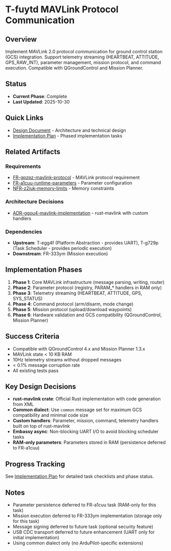 # T-fuytd MAVLink Protocol Communication

## Overview

Implement MAVLink 2.0 protocol communication for ground control station (GCS) integration. Support telemetry streaming (HEARTBEAT, ATTITUDE, GPS_RAW_INT), parameter management, mission protocol, and command execution. Compatible with QGroundControl and Mission Planner.

## Status

- **Current Phase**: Complete
- **Last Updated**: 2025-10-30

## Quick Links

- [Design Document](design.md) - Architecture and technical design
- [Implementation Plan](plan.md) - Phased implementation tasks

## Related Artifacts

### Requirements

- [FR-gpzpz-mavlink-protocol](../../requirements/FR-gpzpz-mavlink-protocol.md) - MAVLink protocol requirement
- [FR-a1cuu-runtime-parameters](../../requirements/FR-a1cuu-runtime-parameters.md) - Parameter configuration
- [NFR-z2iuk-memory-limits](../../requirements/NFR-z2iuk-memory-limits.md) - Memory constraints

### Architecture Decisions

- [ADR-ggou4-mavlink-implementation](../../adr/ADR-ggou4-mavlink-implementation.md) - rust-mavlink with custom handlers

### Dependencies

- **Upstream**: T-egg4f (Platform Abstraction - provides UART), T-g729p (Task Scheduler - provides periodic execution)
- **Downstream**: FR-333ym (Mission execution)

## Implementation Phases

1. **Phase 1**: Core MAVLink infrastructure (message parsing, writing, router)
2. **Phase 2**: Parameter protocol (registry, PARAM\_\* handlers in RAM only)
3. **Phase 3**: Telemetry streaming (HEARTBEAT, ATTITUDE, GPS, SYS_STATUS)
4. **Phase 4**: Command protocol (arm/disarm, mode change)
5. **Phase 5**: Mission protocol (upload/download waypoints)
6. **Phase 6**: Hardware validation and GCS compatibility (QGroundControl, Mission Planner)

## Success Criteria

- Compatible with QGroundControl 4.x and Mission Planner 1.3.x
- MAVLink state < 10 KB RAM
- 10Hz telemetry streams without dropped messages
- < 0.1% message corruption rate
- All existing tests pass

## Key Design Decisions

- **rust-mavlink crate**: Official Rust implementation with code generation from XML
- **Common dialect**: Use `common` message set for maximum GCS compatibility and minimal code size
- **Custom handlers**: Parameter, mission, command, telemetry handlers built on top of rust-mavlink
- **Embassy async**: Non-blocking UART I/O to avoid blocking scheduler tasks
- **RAM-only parameters**: Parameters stored in RAM (persistence deferred to FR-a1cuu)

## Progress Tracking

See [Implementation Plan](plan.md) for detailed task checklists and phase status.

## Notes

- Parameter persistence deferred to FR-a1cuu task (RAM-only for this task)
- Mission execution deferred to FR-333ym implementation (storage only for this task)
- Message signing deferred to future task (optional security feature)
- USB CDC transport deferred to future enhancement (UART only for initial implementation)
- Using common dialect only (no ArduPilot-specific extensions)
